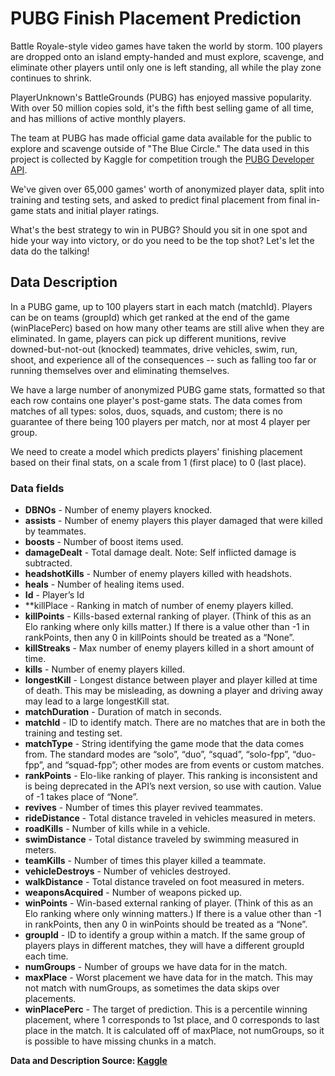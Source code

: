 # PUBG Finish Placement Prediction

Battle Royale-style video games have taken the world by storm. 100 players are dropped onto an island empty-handed and must explore, scavenge, and eliminate other players until only one is left standing, all while the play zone continues to shrink.

PlayerUnknown's BattleGrounds (PUBG) has enjoyed massive popularity. With over 50 million copies sold, it's the fifth best selling game of all time, and has millions of active monthly players.

The team at PUBG has made official game data available for the public to explore and scavenge outside of "The Blue Circle." The data used in this project is collected by Kaggle for competition trough the [PUBG Developer API](https://developer.pubg.com/).

We've given over 65,000 games' worth of anonymized player data, split into training and testing sets, and asked to predict final placement from final in-game stats and initial player ratings.

What's the best strategy to win in PUBG? Should you sit in one spot and hide your way into victory, or do you need to be the top shot? Let's let the data do the talking!

## Data Description

In a PUBG game, up to 100 players start in each match (matchId). Players can be on teams (groupId) which get ranked at the end of the game (winPlacePerc) based on how many other teams are still alive when they are eliminated. In game, players can pick up different munitions, revive downed-but-not-out (knocked) teammates, drive vehicles, swim, run, shoot, and experience all of the consequences -- such as falling too far or running themselves over and eliminating themselves.

We have a large number of anonymized PUBG game stats, formatted so that each row contains one player's post-game stats. The data comes from matches of all types: solos, duos, squads, and custom; there is no guarantee of there being 100 players per match, nor at most 4 player per group.

We need to create a model which predicts players' finishing placement based on their final stats, on a scale from 1 (first place) to 0 (last place). 

### Data fields

* **DBNOs** - Number of enemy players knocked.
* **assists** - Number of enemy players this player damaged that were killed by teammates.
* **boosts** - Number of boost items used.
* **damageDealt** - Total damage dealt. Note: Self inflicted damage is subtracted.
* **headshotKills** - Number of enemy players killed with headshots.
* **heals** - Number of healing items used.
* **Id** - Player’s Id
* **killPlace - Ranking in match of number of enemy players killed.
* **killPoints** - Kills-based external ranking of player. (Think of this as an Elo ranking where only kills matter.) If there is a value other than -1 in rankPoints, then any 0 in killPoints should be treated as a “None”.
* **killStreaks** - Max number of enemy players killed in a short amount of time.
* **kills** - Number of enemy players killed.
* **longestKill** - Longest distance between player and player killed at time of death. This may be misleading, as downing a player and driving away may lead to a large longestKill stat.
* **matchDuration** - Duration of match in seconds.
* **matchId** - ID to identify match. There are no matches that are in both the training and testing set.
* **matchType** - String identifying the game mode that the data comes from. The standard modes are “solo”, “duo”, “squad”, “solo-fpp”, “duo-fpp”, and “squad-fpp”; other modes are from events or custom matches.
* **rankPoints** - Elo-like ranking of player. This ranking is inconsistent and is being deprecated in the API’s next version, so use with caution. Value of -1 takes place of “None”.
* **revives** - Number of times this player revived teammates.
* **rideDistance** - Total distance traveled in vehicles measured in meters.
* **roadKills** - Number of kills while in a vehicle.
* **swimDistance** - Total distance traveled by swimming measured in meters.
* **teamKills** - Number of times this player killed a teammate.
* **vehicleDestroys** - Number of vehicles destroyed.
* **walkDistance** - Total distance traveled on foot measured in meters.
* **weaponsAcquired** - Number of weapons picked up.
* **winPoints** - Win-based external ranking of player. (Think of this as an Elo ranking where only winning matters.) If there is a value other than -1 in rankPoints, then any 0 in winPoints should be treated as a “None”.
* **groupId** - ID to identify a group within a match. If the same group of players plays in different matches, they will have a different groupId each time.
* **numGroups** - Number of groups we have data for in the match.
* **maxPlace** - Worst placement we have data for in the match. This may not match with numGroups, as sometimes the data skips over placements.
* **winPlacePerc** - The target of prediction. This is a percentile winning placement, where 1 corresponds to 1st place, and 0 corresponds to last place in the match. It is calculated off of maxPlace, not numGroups, so it is possible to have missing chunks in a match.


**Data and Description Source: [Kaggle](https://www.kaggle.com/c/pubg-finish-placement-prediction/overview)**

